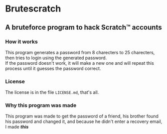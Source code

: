 # Brutescratch
## A bruteforce program to hack Scratch™ accounts
### How it works
This program generates a password from 8 charecters to 25 charecters, then tries to login using the generated password.
<br>If the password doesn't work, it will make a new one and will repeat this process until it guesses the password correct.
### License
The license is in the file `LICENSE.md`, that's all.
### Why this program was made
This program was made to get the password of a friend, his brother found his password and changed it, and because he didn't enter a recovery email, I made **_this_**
